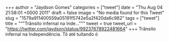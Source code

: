 
+++
author = "Jaydson Gomes"
categories = ["tweet"]
date = "Thu Aug 04 21:58:01 +0000 2011"
draft = false
image = "No media found for this Tweet"
slug = "1579a911400559a05191f5742e5a2f420da6c982"
tags = ["tweet"]
title = """Trânsito infernal na Inde..."""
tweet = true
tweet_url = "https://twitter.com/jaydson/status/99237678922481664"
+++
Trânsito infernal na Independência. Tô até tuitando ó
